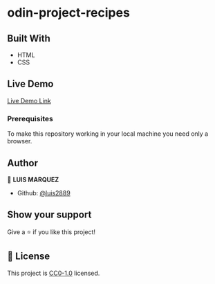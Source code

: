 # odin-project-recipes

## Built With

- HTML
- CSS

## Live Demo

[Live Demo Link](https://luis2889.github.io/paginaweb/)

### Prerequisites
To make this repository working in your local machine you need only a browser.

## Author

👤 **LUIS MARQUEZ**

- Github: [@luis2889](https://github.com/luis2889)

## Show your support

Give a ⭐️ if you like this project!

## 📝 License

This project is [CC0-1.0](LICENSE) licensed. 
